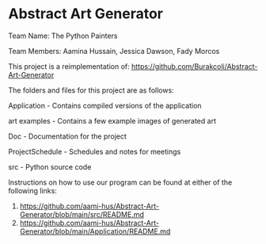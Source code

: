 # Abstract Art Generator

Team Name: The Python Painters

Team Members: Aamina Hussain, Jessica Dawson, Fady Morcos


This project is a reimplementation of: https://github.com/Burakcoli/Abstract-Art-Generator

The folders and files for this project are as follows:

Application - Contains compiled versions of the application

art examples - Contains a few example images of generated art

Doc - Documentation for the project

ProjectSchedule - Schedules and notes for meetings

src - Python source code

Instructions on how to use our program can be found at either of the following links:
1. https://github.com/aami-hus/Abstract-Art-Generator/blob/main/src/README.md
2. https://github.com/aami-hus/Abstract-Art-Generator/blob/main/Application/README.md
